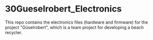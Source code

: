 # 30Gueselrobert_Electronics
This repo contains the electronics files (hardware and firmware) for the project "Güselrobert", which is a team project for developing a beach recycler.
